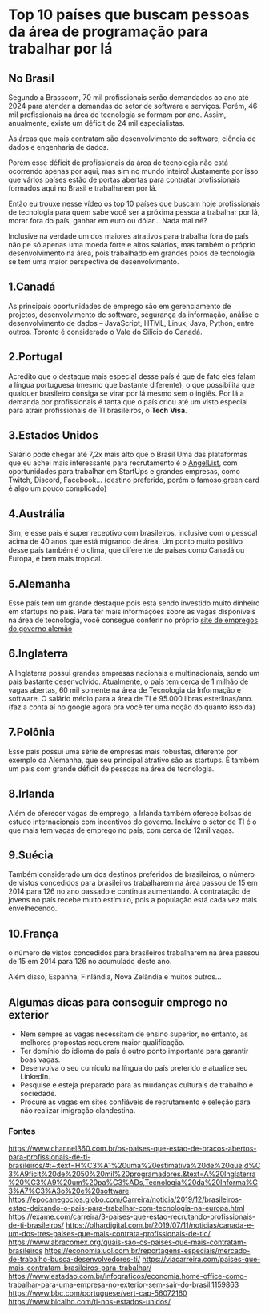 # Top 10 países que buscam pessoas da área de programação para trabalhar por lá

## No Brasil

Segundo a Brasscom, 70 mil profissionais serão demandados ao ano até 2024 para atender a demandas do setor de software e serviços. Porém, 46 mil profissionais na área de tecnologia se formam por ano. Assim, anualmente, existe um déficit de 24 mil especialistas. 

As áreas que mais contratam são desenvolvimento de software, ciência de dados e engenharia de dados.

Porém esse déficit de profissionais da área de tecnologia não está ocorrendo apenas por aqui, mas sim no mundo inteiro! Justamente por isso que vários países estão de portas abertas para contratar profissionais formados aqui no Brasil e trabalharem por lá.

Então eu trouxe nesse vídeo os top 10 países que buscam hoje profissionais de tecnologia para quem sabe você ser a próxima pessoa a trabalhar por lá, morar fora do país, ganhar em euro ou dólar... Nada mal né?

Inclusive na verdade um dos maiores atrativos para trabalha fora do país não pe só apenas uma moeda forte e altos salários, mas também o próprio desenvolvimento na área, pois trabalhado em grandes polos de tecnologia se tem uma maior perspectiva de desenvolvimento.

## **1.Canadá**
As principais oportunidades de emprego são em gerenciamento de projetos, desenvolvimento de software, segurança da informação, análise e desenvolvimento de dados – JavaScript, HTML, Linux, Java, Python, entre outros.
Toronto é considerado o Vale do Silício do Canadá.  

## **2.Portugal**
Acredito que o destaque mais especial desse país é que de fato eles falam a língua portuguesa (mesmo que bastante diferente), o que possibilita que qualquer brasileiro consiga se virar por lá mesmo sem o inglês.
Por lá a demanda por profissionais é tanta que o país criou até um visto especial para atrair profissionais de TI brasileiros, o **Tech Visa**.

## **3.Estados Unidos** 
Salário pode chegar até 7,2x mais alto que o Brasil 
Uma das plataformas que eu achei mais interessante para recrutamento é o [AngelList](https://angel.co/jobs), com oportunidades para trabalhar em StartUps e grandes empresas, como Twitch, Discord, Facebook...
(destino preferido, porém o famoso green card é algo um pouco complicado)

## **4.Austrália**
Sim, e esse país é super receptivo com brasileiros, inclusive com o pessoal acima de 40 anos que está migrando de área. Um ponto muito positivo desse país também é o clima, que diferente de países como Canadá ou Europa, é bem mais tropical.

## **5.Alemanha**
Esse país tem um grande destaque pois está sendo investido muito dinheiro em startups no país.
Para ter mais informações sobre as vagas disponíveis na área de tecnologia, você consegue conferir no próprio [site de empregos do governo alemão](https://www.make-it-in-germany.pt/)

## **6.Inglaterra**
A Inglaterra possui grandes empresas nacionais e multinacionais, sendo um país bastante desenvolvido. Atualmente, o país tem cerca de 1 milhão de vagas abertas, 60 mil somente na área de Tecnologia da Informação e software. O salário médio para a área de TI é 95.000 libras esterlinas/ano. (faz a conta aí no google agora pra você ter uma noção do quanto isso dá)

## **7.Polônia**
Esse país possui uma série de empresas mais robustas, diferente por exemplo da Alemanha, que seu principal atrativo são as startups. É também um país com grande déficit de pessoas na área de tecnologia.

## **8.Irlanda**
Além de oferecer vagas de emprego, a Irlanda também oferece bolsas de estudo internacionais com incentivos do governo. Incluive o setor de TI é o que mais tem vagas de emprego no país, com cerca de 12mil vagas.

## **9.Suécia**
Também considerado um dos destinos preferidos de brasileiros, o número de vistos concedidos para brasileiros trabalharem na área passou de 15 em 2014 para 126 no ano passado e continua aumentando. 
A contratação de jovens no país recebe muito estímulo, pois a população está cada vez mais envelhecendo.

## **10.França**
o número de vistos concedidos para brasileiros trabalharem na área passou de 15 em 2014 para 126 no acumulado deste ano. 

Além disso, Espanha, Finlândia, Nova Zelândia e muitos outros...

## Algumas dicas para conseguir emprego no exterior
* Nem sempre as vagas necessitam de ensino superior, no entanto, as melhores propostas requerem maior qualificação.
* Ter domínio do idioma do país é outro ponto importante para garantir boas vagas. 
* Desenvolva o seu currículo na língua do país preterido e atualize seu LinkedIn.
* Pesquise e esteja preparado para as mudanças culturais de trabalho e sociedade.
* Procure as vagas em sites confiáveis de recrutamento e seleção para não realizar imigração clandestina.

### Fontes
https://www.channel360.com.br/os-paises-que-estao-de-bracos-abertos-para-profissionais-de-ti-brasileiros/#:~:text=H%C3%A1%20uma%20estimativa%20de%20que,d%C3%A9ficit%20de%2050%20mil%20programadores.&text=A%20Inglaterra%20%C3%A9%20um%20pa%C3%ADs,Tecnologia%20da%20Informa%C3%A7%C3%A3o%20e%20software.
https://epocanegocios.globo.com/Carreira/noticia/2019/12/brasileiros-estao-deixando-o-pais-para-trabalhar-com-tecnologia-na-europa.html
https://exame.com/carreira/3-paises-que-estao-recrutando-profissionais-de-ti-brasileiros/
https://olhardigital.com.br/2019/07/11/noticias/canada-e-um-dos-tres-paises-que-mais-contrata-profissionais-de-tic/
https://www.abracomex.org/quais-sao-os-paises-que-mais-contratam-brasileiros
https://economia.uol.com.br/reportagens-especiais/mercado-de-trabalho-busca-desenvolvedores-ti/
https://viacarreira.com/paises-que-mais-contratam-brasileiros-para-trabalhar/
https://www.estadao.com.br/infograficos/economia,home-office-como-trabalhar-para-uma-empresa-no-exterior-sem-sair-do-brasil,1159863
https://www.bbc.com/portuguese/vert-cap-56072160
https://www.bicalho.com/ti-nos-estados-unidos/